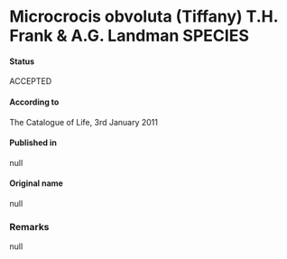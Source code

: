 # Microcrocis obvoluta (Tiffany) T.H. Frank & A.G. Landman SPECIES

#### Status
ACCEPTED

#### According to
The Catalogue of Life, 3rd January 2011

#### Published in
null

#### Original name
null

### Remarks
null